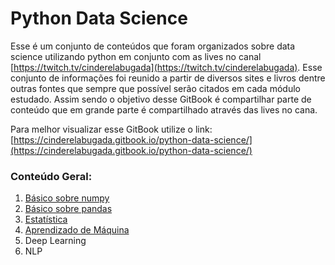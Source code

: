 # Python Data Science

Esse é um conjunto de conteúdos que foram organizados sobre data science utilizando python em conjunto com as lives no canal [https://twitch.tv/cinderelabugada](https://twitch.tv/cinderelabugada). Esse conjunto de informações foi reunido a partir de diversos sites e livros dentre outras fontes que sempre que possível serão citados em cada módulo estudado. Assim sendo o objetivo desse GitBook é compartilhar parte de conteúdo que em grande parte é compartilhado através das lives no cana.

Para melhor visualizar esse GitBook utilize o link:  [https://cinderelabugada.gitbook.io/python-data-science/](https://cinderelabugada.gitbook.io/python-data-science/)

### Conteúdo Geral:

1. [Básico sobre numpy](conteudo/basico-de-numpy.md)
2. [Básico sobre pandas](conteudo/basico-sobre-pandas.md)
3. [Estatística](conteudo/estatistica.md)
4. [Aprendizado de Máquina](conteudo/aprendizado-de-maquina.md)
5. Deep Learning
6. NLP



